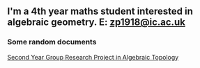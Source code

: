 ## I'm a 4th year maths student interested in algebraic geometry. E: [zp1918@ic.ac.uk](mailto:zp1918@ic.ac.uk)

### Some random documents

[Second Year Group Research Project in Algebraic Topology](https://github.com/zkpan/zhengkaipan/files/7108164/M2R_Shared_Version.pdf)

